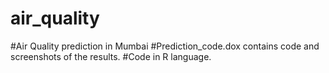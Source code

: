 # air_quality
#Air Quality prediction in Mumbai
#Prediction_code.dox contains code and screenshots of the results.
#Code in R language.
